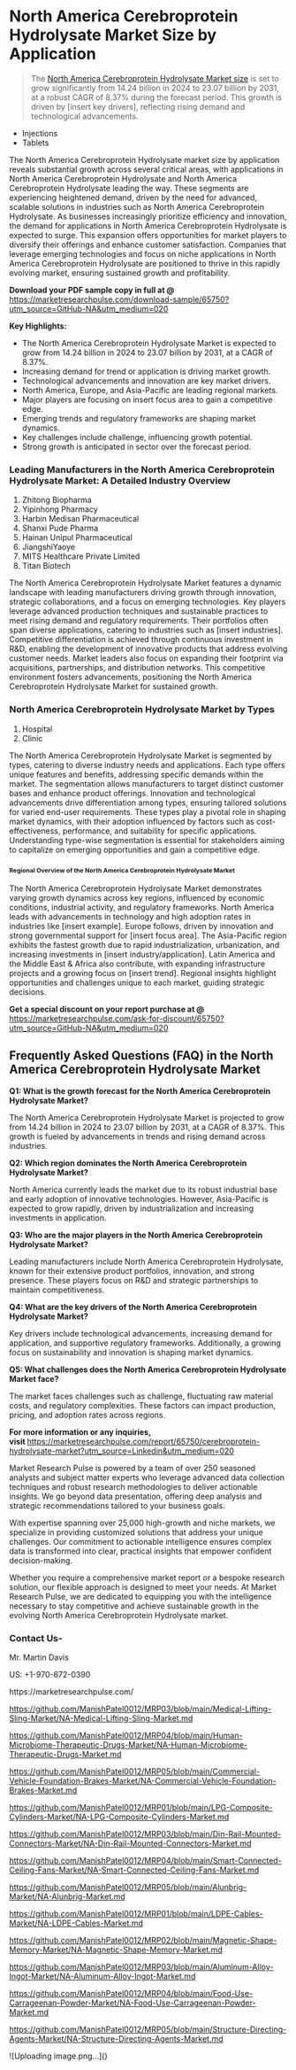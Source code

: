 <h1>North America Cerebroprotein Hydrolysate Market&nbsp;Size by Application</h1><blockquote><p>The <a href="https://marketresearchpulse.com/download-sample/65750?utm_source=GitHub-NA&amp;utm_medium=020">North America Cerebroprotein Hydrolysate Market size</a> is set to grow significantly from 14.24 billion in 2024 to 23.07 billion by 2031, at a robust CAGR of 8.37% during the forecast period. This growth is driven by [insert key drivers], reflecting rising demand and technological advancements.</p></blockquote><ul><li>Injections<li> Tablets</li></ul><p>The North America Cerebroprotein Hydrolysate market size by application reveals substantial growth across several critical areas, with applications in North America Cerebroprotein Hydrolysate and North America Cerebroprotein Hydrolysate leading the way. These segments are experiencing heightened demand, driven by the need for advanced, scalable solutions in industries such as North America Cerebroprotein Hydrolysate. As businesses increasingly prioritize efficiency and innovation, the demand for applications in North America Cerebroprotein Hydrolysate is expected to surge. This expansion offers opportunities for market players to diversify their offerings and enhance customer satisfaction. Companies that leverage emerging technologies and focus on niche applications in North America Cerebroprotein Hydrolysate are positioned to thrive in this rapidly evolving market, ensuring sustained growth and profitability.</p><p><strong>Download your PDF sample copy in full at @ </strong><a href="https://marketresearchpulse.com/download-sample/65750?utm_source=GitHub-NA&amp;utm_medium=020">https://marketresearchpulse.com/download-sample/65750?utm_source=GitHub-NA&amp;utm_medium=020</a></p><p><strong>Key Highlights: </strong></p><ul><li>The North America Cerebroprotein Hydrolysate Market is expected to grow from 14.24 billion in 2024 to 23.07 billion by 2031, at a CAGR of 8.37%.</li><li>Increasing demand for trend or application is driving market growth.</li><li>Technological advancements and innovation are key market drivers.</li><li>North America, Europe, and Asia-Pacific are leading regional markets.</li><li>Major players are focusing on insert focus area to gain a competitive edge.</li><li>Emerging trends and regulatory frameworks are shaping market dynamics.</li><li>Key challenges include challenge, influencing growth potential.</li><li>Strong growth is anticipated in sector over the forecast period.</li></ul><h3>Leading Manufacturers in the North America Cerebroprotein Hydrolysate Market: A Detailed Industry Overview</h3><ol><li>Zhitong Biopharma</li><li>Yipinhong Pharmacy</li><li>Harbin Medisan Pharmaceutical</li><li>Shanxi Pude Pharma</li><li>Hainan Unipul Pharmaceutical</li><li>JiangshiYaoye</li><li>MITS Healthcare Private Limited</li><li>Titan Biotech</li></ol><div class="flex max-w-full flex-col flex-grow"><div class="min-h-8 text-message flex w-full flex-col items-end gap-2 whitespace-normal break-words [.text-message+&amp;]:mt-5" dir="auto" data-message-author-role="assistant" data-message-id="fd8432e4-4910-450d-b182-61b7bfb0a01f" data-message-model-slug="gpt-4o"><div class="flex w-full flex-col gap-1 empty:hidden first:pt-[3px]"><div class="markdown prose w-full break-words dark:prose-invert light"><p>The North America Cerebroprotein Hydrolysate Market features a dynamic landscape with leading manufacturers driving growth through innovation, strategic collaborations, and a focus on emerging technologies. Key players leverage advanced production techniques and sustainable practices to meet rising demand and regulatory requirements. Their portfolios often span diverse applications, catering to industries such as [insert industries]. Competitive differentiation is achieved through continuous investment in R&amp;D, enabling the development of innovative products that address evolving customer needs. Market leaders also focus on expanding their footprint via acquisitions, partnerships, and distribution networks. This competitive environment fosters advancements, positioning the North America Cerebroprotein Hydrolysate Market for sustained growth.</p></div></div></div></div><h3>North America Cerebroprotein Hydrolysate Market by Types</h3><ol><li>Hospital<li> Clinic</li></ol><div class="flex max-w-full flex-col flex-grow"><div class="min-h-8 text-message flex w-full flex-col items-end gap-2 whitespace-normal break-words [.text-message+&amp;]:mt-5" dir="auto" data-message-author-role="assistant" data-message-id="084470be-0bb7-4664-bddf-5156b4f41249" data-message-model-slug="gpt-4o-mini"><div class="flex w-full flex-col gap-1 empty:hidden first:pt-[3px]"><div class="markdown prose w-full break-words dark:prose-invert light"><p>The North America Cerebroprotein Hydrolysate Market is segmented by types, catering to diverse industry needs and applications. Each type offers unique features and benefits, addressing specific demands within the market. The segmentation allows manufacturers to target distinct customer bases and enhance product offerings. Innovation and technological advancements drive differentiation among types, ensuring tailored solutions for varied end-user requirements. These types play a pivotal role in shaping market dynamics, with their adoption influenced by factors such as cost-effectiveness, performance, and suitability for specific applications. Understanding type-wise segmentation is essential for stakeholders aiming to capitalize on emerging opportunities and gain a competitive edge.</p></div></div></div></div><h3><span style="font-size: 11px;">Regional Overview of the North America Cerebroprotein Hydrolysate Market</span></h3><div class="flex max-w-full flex-col flex-grow"><div class="min-h-8 text-message flex w-full flex-col items-end gap-2 whitespace-normal break-words [.text-message+&amp;]:mt-5" dir="auto" data-message-author-role="assistant" data-message-id="e9038762-ce64-4e30-91c9-9bd413514231" data-message-model-slug="gpt-4o-mini"><div class="flex w-full flex-col gap-1 empty:hidden first:pt-[3px]"><div class="markdown prose w-full break-words dark:prose-invert light"><p>The North America Cerebroprotein Hydrolysate Market demonstrates varying growth dynamics across key regions, influenced by economic conditions, industrial activity, and regulatory frameworks. North America leads with advancements in technology and high adoption rates in industries like [insert example]. Europe follows, driven by innovation and strong governmental support for [insert focus area]. The Asia-Pacific region exhibits the fastest growth due to rapid industrialization, urbanization, and increasing investments in [insert industry/application]. Latin America and the Middle East &amp; Africa also contribute, with expanding infrastructure projects and a growing focus on [insert trend]. Regional insights highlight opportunities and challenges unique to each market, guiding strategic decisions.</p></div></div></div></div><p><strong>Get a special discount on your report purchase at @ </strong><a href="https://marketresearchpulse.com/ask-for-discount/65750?utm_source=GitHub-NA&amp;utm_medium=020">https://marketresearchpulse.com/ask-for-discount/65750?utm_source=GitHub-NA&amp;utm_medium=020</a></p><h2>Frequently Asked Questions (FAQ) in the North America Cerebroprotein Hydrolysate Market</h2><p><strong>Q1: What is the growth forecast for the North America Cerebroprotein Hydrolysate Market?</strong></p><p>The North America Cerebroprotein Hydrolysate Market is projected to grow from 14.24 billion in 2024 to 23.07 billion by 2031, at a CAGR of 8.37%. This growth is fueled by advancements in trends and rising demand across industries.</p><p><strong>Q2: Which region dominates the North America Cerebroprotein Hydrolysate Market?</strong></p><p>North America currently leads the market due to its robust industrial base and early adoption of innovative technologies. However, Asia-Pacific is expected to grow rapidly, driven by industrialization and increasing investments in application.</p><p><strong>Q3: Who are the major players in the North America Cerebroprotein Hydrolysate Market?</strong></p><p>Leading manufacturers include North America Cerebroprotein Hydrolysate, known for their extensive product portfolios, innovation, and strong presence. These players focus on R&amp;D and strategic partnerships to maintain competitiveness.</p><p><strong>Q4: What are the key drivers of the North America Cerebroprotein Hydrolysate Market?</strong></p><p>Key drivers include technological advancements, increasing demand for application, and supportive regulatory frameworks. Additionally, a growing focus on sustainability and innovation is shaping market dynamics.</p><p><strong>Q5: What challenges does the North America Cerebroprotein Hydrolysate Market face?</strong></p><p>The market faces challenges such as challenge, fluctuating raw material costs, and regulatory complexities. These factors can impact production, pricing, and adoption rates across regions.</p><p><strong>For more information or any inquiries, visit&nbsp;</strong><a href="https://marketresearchpulse.com/report/65750/cerebroprotein-hydrolysate-market?utm_source=Linkedin&utm_medium=020">https://marketresearchpulse.com/report/65750/cerebroprotein-hydrolysate-market?utm_source=Linkedin&utm_medium=020</a></p><p>Market Research Pulse is powered by a team of over 250 seasoned analysts and subject matter experts who leverage advanced data collection techniques and robust research methodologies to deliver actionable insights. We go beyond data presentation, offering deep analysis and strategic recommendations tailored to your business goals.</p><p>With expertise spanning over 25,000 high-growth and niche markets, we specialize in providing customized solutions that address your unique challenges. Our commitment to actionable intelligence ensures complex data is transformed into clear, practical insights that empower confident decision-making.</p><p>Whether you require a comprehensive market report or a bespoke research solution, our flexible approach is designed to meet your needs. At Market Research Pulse, we are dedicated to equipping you with the intelligence necessary to stay competitive and achieve sustainable growth in the evolving North America Cerebroprotein Hydrolysate market.</p><h3><strong>Contact Us-</strong></h3><p>Mr. Martin Davis</p><p>US: +1-970-672-0390</p><p>https://marketresearchpulse.com/</p><p><a href="https://github.com/ManishPatel0012/MRP03/blob/main/Medical-Lifting-Sling-Market/NA-Medical-Lifting-Sling-Market.md">https://github.com/ManishPatel0012/MRP03/blob/main/Medical-Lifting-Sling-Market/NA-Medical-Lifting-Sling-Market.md</a></p><p><a href="https://github.com/ManishPatel0012/MRP04/blob/main/Human-Microbiome-Therapeutic-Drugs-Market/NA-Human-Microbiome-Therapeutic-Drugs-Market.md">https://github.com/ManishPatel0012/MRP04/blob/main/Human-Microbiome-Therapeutic-Drugs-Market/NA-Human-Microbiome-Therapeutic-Drugs-Market.md</a></p><p><a href="https://github.com/ManishPatel0012/MRP05/blob/main/Commercial-Vehicle-Foundation-Brakes-Market/NA-Commercial-Vehicle-Foundation-Brakes-Market.md">https://github.com/ManishPatel0012/MRP05/blob/main/Commercial-Vehicle-Foundation-Brakes-Market/NA-Commercial-Vehicle-Foundation-Brakes-Market.md</a></p><p><a href="https://github.com/ManishPatel0012/MRP01/blob/main/LPG-Composite-Cylinders-Market/NA-LPG-Composite-Cylinders-Market.md">https://github.com/ManishPatel0012/MRP01/blob/main/LPG-Composite-Cylinders-Market/NA-LPG-Composite-Cylinders-Market.md</a></p><p><a href="https://github.com/ManishPatel0012/MRP03/blob/main/Din-Rail-Mounted-Connectors-Market/NA-Din-Rail-Mounted-Connectors-Market.md">https://github.com/ManishPatel0012/MRP03/blob/main/Din-Rail-Mounted-Connectors-Market/NA-Din-Rail-Mounted-Connectors-Market.md</a></p><p><a href="https://github.com/ManishPatel0012/MRP04/blob/main/Smart-Connected-Ceiling-Fans-Market/NA-Smart-Connected-Ceiling-Fans-Market.md">https://github.com/ManishPatel0012/MRP04/blob/main/Smart-Connected-Ceiling-Fans-Market/NA-Smart-Connected-Ceiling-Fans-Market.md</a></p><p><a href="https://github.com/ManishPatel0012/MRP05/blob/main/Alunbrig-Market/NA-Alunbrig-Market.md">https://github.com/ManishPatel0012/MRP05/blob/main/Alunbrig-Market/NA-Alunbrig-Market.md</a></p><p><a href="https://github.com/ManishPatel0012/MRP01/blob/main/LDPE-Cables-Market/NA-LDPE-Cables-Market.md">https://github.com/ManishPatel0012/MRP01/blob/main/LDPE-Cables-Market/NA-LDPE-Cables-Market.md</a></p><p><a href="https://github.com/ManishPatel0012/MRP02/blob/main/Magnetic-Shape-Memory-Market/NA-Magnetic-Shape-Memory-Market.md">https://github.com/ManishPatel0012/MRP02/blob/main/Magnetic-Shape-Memory-Market/NA-Magnetic-Shape-Memory-Market.md</a></p><p><a href="https://github.com/ManishPatel0012/MRP03/blob/main/Aluminum-Alloy-Ingot-Market/NA-Aluminum-Alloy-Ingot-Market.md">https://github.com/ManishPatel0012/MRP03/blob/main/Aluminum-Alloy-Ingot-Market/NA-Aluminum-Alloy-Ingot-Market.md</a></p><p><a href="https://github.com/ManishPatel0012/MRP04/blob/main/Food-Use-Carrageenan-Powder-Market/NA-Food-Use-Carrageenan-Powder-Market.md">https://github.com/ManishPatel0012/MRP04/blob/main/Food-Use-Carrageenan-Powder-Market/NA-Food-Use-Carrageenan-Powder-Market.md</a></p><p><a href="https://github.com/ManishPatel0012/MRP05/blob/main/Structure-Directing-Agents-Market/NA-Structure-Directing-Agents-Market.md">https://github.com/ManishPatel0012/MRP05/blob/main/Structure-Directing-Agents-Market/NA-Structure-Directing-Agents-Market.md</a></p>
![Uploading image.png…]()
